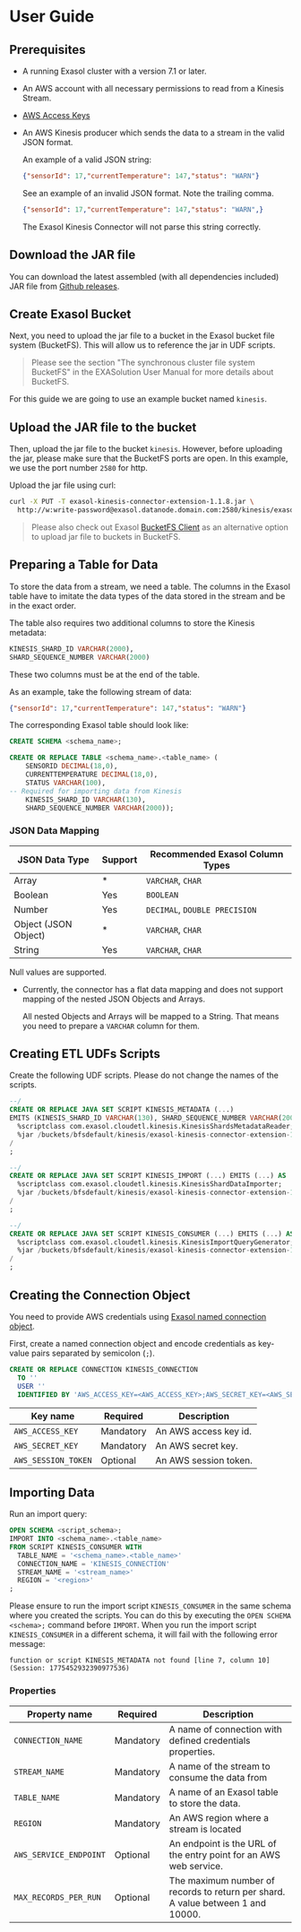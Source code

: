 # User Guide

## Prerequisites

* A running Exasol cluster with a version 7.1 or later.
* An AWS account with all necessary permissions to read from a Kinesis Stream.
* [AWS Access Keys][aws-credentials]
* An AWS Kinesis producer which sends the data to a stream in the valid JSON format.
  
  An example of a valid JSON string:

  ```json
  {"sensorId": 17,"currentTemperature": 147,"status": "WARN"}
  ```

  See an example of an invalid JSON format. Note the trailing comma.

  ```json
  {"sensorId": 17,"currentTemperature": 147,"status": "WARN",}
  ```

  The Exasol Kinesis Connector will not parse this string correctly.

## Download the JAR file

You can download the latest assembled (with all dependencies included) JAR file
from [Github releases][jars].

## Create Exasol Bucket

Next, you need to upload the jar file to a bucket in the Exasol bucket file
system (BucketFS). This will allow us to reference the jar in UDF scripts.

> Please see the section "The synchronous cluster file system BucketFS"
> in the EXASolution User Manual for more details about BucketFS.

For this guide we are going to use an example bucket named `kinesis`.

## Upload the JAR file to the bucket

Then, upload the jar file to the bucket `kinesis`. However, before uploading the
jar, please make sure that the BucketFS ports are open. In this example, we use
the port number `2580` for http.

Upload the jar file using curl:

```bash
curl -X PUT -T exasol-kinesis-connector-extension-1.1.8.jar \
  http://w:write-password@exasol.datanode.domain.com:2580/kinesis/exasol-kinesis-connector-extension-1.1.8.jar
```

> Please also check out Exasol [BucketFS Client][bucketfs-client] as an
> alternative option to upload jar file to buckets in BucketFS.

## Preparing a Table for Data

To store the data from a stream, we need a table.
The columns in the Exasol table have to imitate the data types of the data stored in the stream and be in the exact order.

The table also requires two additional columns to store the Kinesis metadata:

```sql
KINESIS_SHARD_ID VARCHAR(2000),
SHARD_SEQUENCE_NUMBER VARCHAR(2000)
```

These two columns must be at the end of the table.

As an example, take the following stream of data:

```json
{"sensorId": 17,"currentTemperature": 147,"status": "WARN"}
```

The  corresponding Exasol table should look like:

```sql
CREATE SCHEMA <schema_name>;

CREATE OR REPLACE TABLE <schema_name>.<table_name> (
    SENSORID DECIMAL(18,0),
    CURRENTTEMPERATURE DECIMAL(18,0),
    STATUS VARCHAR(100),
-- Required for importing data from Kinesis
    KINESIS_SHARD_ID VARCHAR(130),
    SHARD_SEQUENCE_NUMBER VARCHAR(2000));
```

### JSON Data Mapping

| JSON Data Type       | Support | Recommended Exasol Column Types     |
|----------------------|---------|-------------------------------------|
| Array                | *       | `VARCHAR`, `CHAR`                   |
| Boolean              | Yes     | `BOOLEAN`                           |
| Number               | Yes     | `DECIMAL`, `DOUBLE PRECISION`       |
| Object (JSON Object) | *       | `VARCHAR`, `CHAR`                   |
| String               | Yes     | `VARCHAR`, `CHAR`                   |

Null values are supported.

* Currently, the connector has a flat data mapping and does not support mapping of the nested JSON Objects and Arrays.

  All nested Objects and Arrays will be mapped to a String. That means you need to prepare a `VARCHAR` column for them.

## Creating ETL UDFs Scripts

Create the following UDF scripts. Please do not change the names of the scripts.

```sql
--/
CREATE OR REPLACE JAVA SET SCRIPT KINESIS_METADATA (...)
EMITS (KINESIS_SHARD_ID VARCHAR(130), SHARD_SEQUENCE_NUMBER VARCHAR(2000)) AS
  %scriptclass com.exasol.cloudetl.kinesis.KinesisShardsMetadataReader;
  %jar /buckets/bfsdefault/kinesis/exasol-kinesis-connector-extension-1.1.8.jar;
/
;

--/
CREATE OR REPLACE JAVA SET SCRIPT KINESIS_IMPORT (...) EMITS (...) AS
  %scriptclass com.exasol.cloudetl.kinesis.KinesisShardDataImporter;
  %jar /buckets/bfsdefault/kinesis/exasol-kinesis-connector-extension-1.1.8.jar;
/
;

--/
CREATE OR REPLACE JAVA SET SCRIPT KINESIS_CONSUMER (...) EMITS (...) AS
  %scriptclass com.exasol.cloudetl.kinesis.KinesisImportQueryGenerator;
  %jar /buckets/bfsdefault/kinesis/exasol-kinesis-connector-extension-1.1.8.jar;
/
;
```

## Creating the Connection Object

You need to provide AWS credentials using [Exasol named connection object][exa-connection].

First, create a named connection object and encode credentials as key-value pairs separated by semicolon (`;`).

```sql
CREATE OR REPLACE CONNECTION KINESIS_CONNECTION
  TO ''
  USER ''
  IDENTIFIED BY 'AWS_ACCESS_KEY=<AWS_ACCESS_KEY>;AWS_SECRET_KEY=<AWS_SECRET_KEY>;AWS_SESSION_TOKEN=<AWS_SESSION_TOKEN>';
```

| Key name            | Required  | Description           |
|---------------------|-----------|-----------------------|
| `AWS_ACCESS_KEY`    | Mandatory | An AWS access key id. |
| `AWS_SECRET_KEY`    | Mandatory | An AWS secret key.    |
| `AWS_SESSION_TOKEN` | Optional  | An AWS session token. |

## Importing Data

Run an import query:

```sql
OPEN SCHEMA <script_schema>;
IMPORT INTO <schema_name>.<table_name>
FROM SCRIPT KINESIS_CONSUMER WITH
  TABLE_NAME = '<schema_name>.<table_name>'
  CONNECTION_NAME = 'KINESIS_CONNECTION'
  STREAM_NAME = '<stream_name>'
  REGION = '<region>'
;
```

Please ensure to run the import script `KINESIS_CONSUMER` in the same schema where you created the scripts. You can do this by executing the `OPEN SCHEMA <schema>;` command before `IMPORT`. When you run the import script `KINESIS_CONSUMER` in a different schema, it will fail with the following error message:

```
function or script KINESIS_METADATA not found [line 7, column 10] (Session: 1775452932390977536)
```

### Properties

| Property name          | Required  | Description                                                                     |
|------------------------|-----------|---------------------------------------------------------------------------------|
| `CONNECTION_NAME`      | Mandatory | A name of connection with defined credentials properties.                       |
| `STREAM_NAME`          | Mandatory | A name of the stream to consume the data from                                   |
| `TABLE_NAME`           | Mandatory | A name of an Exasol table to store the data.                                    |
| `REGION`               | Mandatory | An AWS region where a stream is located                                         |
| `AWS_SERVICE_ENDPOINT` | Optional  | An endpoint is the URL of the entry point for an AWS web service.               |
| `MAX_RECORDS_PER_RUN`  | Optional  | The maximum number of records to return per shard. A value between 1 and 10000. |

[aws-credentials]: https://docs.aws.amazon.com/general/latest/gr/aws-sec-cred-types.html
[exa-connection]: https://docs.exasol.com/sql/create_connection.htm
[jars]: https://github.com/exasol/kinesis-connector-extension/releases
[bucketfs-client]: https://github.com/exasol/bucketfs-client/
